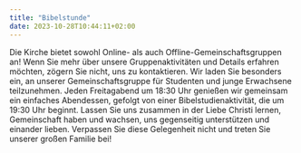 ```yaml
---
title: "Bibelstunde"
date: 2023-10-28T10:44:11+02:00
---
```


Die Kirche bietet sowohl Online- als auch Offline-Gemeinschaftsgruppen an! Wenn Sie mehr über unsere Gruppenaktivitäten und Details erfahren möchten, zögern Sie nicht, uns zu kontaktieren. Wir laden Sie besonders ein, an unserer Gemeinschaftsgruppe für Studenten und junge Erwachsene teilzunehmen. Jeden Freitagabend um 18:30 Uhr genießen wir gemeinsam ein einfaches Abendessen, gefolgt von einer Bibelstudienaktivität, die um 19:30 Uhr beginnt. Lassen Sie uns zusammen in der Liebe Christi lernen, Gemeinschaft haben und wachsen, uns gegenseitig unterstützen und einander lieben. Verpassen Sie diese Gelegenheit nicht und treten Sie unserer großen Familie bei!
